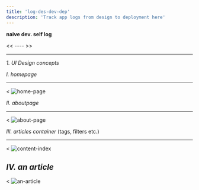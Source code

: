 ```yaml
---
title: 'log-des-dev-dep'
description: 'Track app logs from design to deployment here'
---
```


**naive dev. self log**

<!--more-->
<< ---- >>
___


*1. UI Design concepts*


*I. homepage*
___
<
![home-page](/img/ui-design/1.home.png)

*II. aboutpage*
___
<
![about-page](/img/ui-design/2.about.png)

*III. articles container* (tags, filters etc.)
___
<
![content-index](/img/ui-design/3.article_nav_filter.png)

*IV. an article*
---
<
![an-article](/img/ui-design/4.article.png)
